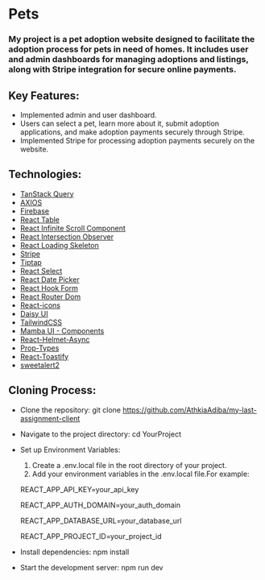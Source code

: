 # Pets

### My project is a pet adoption website designed to facilitate the adoption process for pets in need of homes. It includes user and admin dashboards for managing adoptions and listings, along with Stripe integration for secure online payments.

 ## Key Features:
 - Implemented admin and user dashboard.
 - Users can select a pet, learn more about it, submit adoption applications, and make adoption payments securely through Stripe.
 - Implemented Stripe for processing adoption payments securely on the website.

## Technologies:

   - [TanStack Query](https://tanstack.com/query/latest)
   - [AXIOS](https://axios-http.com/docs/intro)
   - [Firebase](https://firebase.google.com)
   - [React Table](https://react-table.tanstack.com/)
   - [React Infinite Scroll Component](https://www.npmjs.com/package/react-infinite-scroll-component)
   - [React Intersection Observer](https://www.npmjs.com/package/react-intersection-observer)
   - [React Loading Skeleton](https://www.npmjs.com/package/react-loading-skeleton)
   - [Stripe](https://stripe.com)
   - [Tiptap](https://www.tiptap.dev/)
   - [React Select](https://react-select.com/)
   - [React Date Picker](https://www.npmjs.com/package/react-datepicker)
   - [React Hook Form](https://www.react-hook-form.com)
   - [React Router Dom](https://reactrouter.com/en/main)
   - [React-icons](https://react-icons.github.io/react-icons/)
   - [Daisy UI](https://daisyui.com/)
   - [TailwindCSS](https://tailwindcss.com/)
   - [Mamba UI - Components](https://mambaui.com/components)
   - [React-Helmet-Async](https://www.npmjs.com/package/react-helmet-async)
   - [Prop-Types](https://www.npmjs.com/package/prop-types)
   - [React-Toastify](https://www.npmjs.com/package/react-toastify)
   - [sweetalert2](https://sweetalert2.github.io)

## Cloning Process:
   - Clone the repository: git clone https://github.com/AthkiaAdiba/my-last-assignment-client
   - Navigate to the project directory: cd YourProject
   - Set up Environment Variables:
     1. Create a .env.local file in the root directory of your project.
     2. Add your environment variables in the .env.local file.For example:
        
       REACT_APP_API_KEY=your_api_key
     
       REACT_APP_AUTH_DOMAIN=your_auth_domain
     
       REACT_APP_DATABASE_URL=your_database_url
     
       REACT_APP_PROJECT_ID=your_project_id

   - Install dependencies: npm install
   - Start the development server: npm run dev
